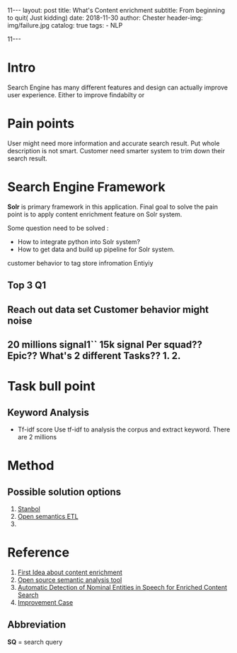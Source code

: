 11﻿---
layout:     post
title:      What's Content enrichment
subtitle:   From beginning to quit( Just kidding)
date:       2018-11-30
author:    Chester
header-img: img/failure.jpg
catalog: true
tags:
    - NLP
    
11---
# Intro
Search Engine has many different features and design can actually improve user experience. Either to improve findabilty or 


# Pain points
User might need more information and accurate search result. Put whole description is not smart. Customer need smarter system to trim down their search result.
# Search Engine Framework
**Solr** is primary framework in this application. Final goal to solve the pain point is to apply content enrichment feature on Solr system. 

Some question need to be solved :
- How to integrate python into Solr system?
- How to get data and build up pipeline for Solr system.


customer behavior 
to tag 
store infromation
Entiyiy

Top 3
Q1
-------------------
Reach out data set 
Customer behavior might noise
-----------------------------
20 millions signal1``
15k signal
Per squad??
Epic??
What's 2 different Tasks??
1.
2.
----------------------
# Task bull point
## Keyword Analysis
- Tf-idf score 
	Use tf-idf to analysis the corpus and extract keyword. There are 2 millions



# Method
## Possible solution options

 1. [Stanbol](http://stanbol.apache.org/development/index.html#source_code)
 2. [Open semantics ETL](https://github.com/opensemanticsearch/open-semantic-etl)
 3. 

# Reference


 1. [First Idea about content enrichment](http://breakthroughanalysis.com/2012/01/25/smart-content-re-viewed-text-analytics-and-semantic-content-enrichment/)
 2. [Open source semantic analysis tool](https://opensemanticsearch.org/etl)
 3. [Automatic Detection of Nominal Entities in Speech for Enriched Content Search](file:///home/chester/Downloads/5862-29771-1-PB.pdf)
 4. [Improvement Case](https://www.iknow.us/projects/content-enrichment-and-search-enhancement)

## Abbreviation
**SQ** = search query
<!--stackedit_data:
eyJoaXN0b3J5IjpbMTkzNzkwNTU3MSwxMjAyNzMyNTU0LDYxNz
Y1NzM0MSwxNTc0OTA0NTgwLDExNjE0MDIwMDIsLTE5OTI5MDUz
NTksLTE5Mjk3NTQyNTcsMTU0NDIyMjU3MywtOTA4NTkzMzYzLD
k4MzE3Njk4Nyw1ODYzNDkyNjAsLTc5ODUyNTYxMywxNTA5Njc1
MDM3LC0xNDc2ODAzNzU4LC0xNTI0MDE2MDAwXX0=
-->